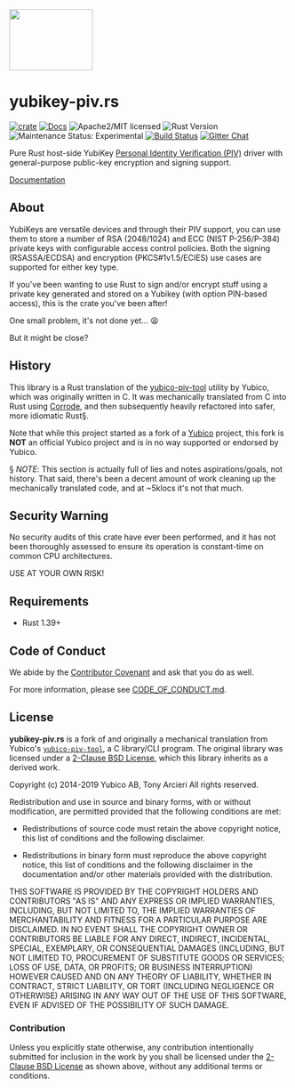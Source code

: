 <img src="https://raw.githubusercontent.com/tendermint/yubihsm-rs/develop/img/logo.png" width="150" height="110">

# yubikey-piv.rs

[![crate][crate-image]][crate-link]
[![Docs][docs-image]][docs-link]
![Apache2/MIT licensed][license-image]
![Rust Version][rustc-image]
![Maintenance Status: Experimental][maintenance-image]
[![Build Status][build-image]][build-link]
[![Gitter Chat][gitter-image]][gitter-link]

Pure Rust host-side YubiKey [Personal Identity Verification (PIV)][1] driver
with general-purpose public-key encryption and signing support.

[Documentation][docs-link]

## About

YubiKeys are versatile devices and through their PIV support, you can use them
to store a number of RSA (2048/1024) and ECC (NIST P-256/P-384) private keys
with configurable access control policies. Both the signing (RSASSA/ECDSA) and
encryption (PKCS#1v1.5/ECIES) use cases are supported for either key type.

If you've been wanting to use Rust to sign and/or encrypt stuff using a
private key generated and stored on a Yubikey (with option PIN-based access),
this is the crate you've been after!

One small problem, it's not done yet... 😫

But it might be close?

## History

This library is a Rust translation of the [yubico-piv-tool][2] utility by
Yubico, which was originally written in C. It was mechanically translated
from C into Rust using [Corrode][3], and then subsequently heavily
refactored into safer, more idiomatic Rust§.

Note that while this project started as a fork of a [Yubico][4] project,
this fork is **NOT** an official Yubico project and is in no way supported or
endorsed by Yubico.

§ *NOTE*: This section is actually full of lies and notes aspirations/goals,
  not history. That said, there's been a decent amount of work cleaning up the
  mechanically translated code, and at ~5klocs it's not that much.

## Security Warning

No security audits of this crate have ever been performed, and it has not been
thoroughly assessed to ensure its operation is constant-time on common CPU
architectures.

USE AT YOUR OWN RISK!

## Requirements

- Rust 1.39+

## Code of Conduct

We abide by the [Contributor Covenant][5] and ask that you do as well.

For more information, please see [CODE_OF_CONDUCT.md][6].

## License

**yubikey-piv.rs** is a fork of and originally a mechanical translation from
Yubico's [`yubico-piv-tool`][2], a C library/CLI program. The original library
was licensed under a [2-Clause BSD License][5], which this library inherits
as a derived work.

Copyright (c) 2014-2019 Yubico AB, Tony Arcieri
All rights reserved.

Redistribution and use in source and binary forms, with or without
modification, are permitted provided that the following conditions are
met:

* Redistributions of source code must retain the above copyright
  notice, this list of conditions and the following disclaimer.

* Redistributions in binary form must reproduce the above
  copyright notice, this list of conditions and the following
  disclaimer in the documentation and/or other materials provided
  with the distribution.

THIS SOFTWARE IS PROVIDED BY THE COPYRIGHT HOLDERS AND CONTRIBUTORS
"AS IS" AND ANY EXPRESS OR IMPLIED WARRANTIES, INCLUDING, BUT NOT
LIMITED TO, THE IMPLIED WARRANTIES OF MERCHANTABILITY AND FITNESS FOR
A PARTICULAR PURPOSE ARE DISCLAIMED. IN NO EVENT SHALL THE COPYRIGHT
OWNER OR CONTRIBUTORS BE LIABLE FOR ANY DIRECT, INDIRECT, INCIDENTAL,
SPECIAL, EXEMPLARY, OR CONSEQUENTIAL DAMAGES (INCLUDING, BUT NOT
LIMITED TO, PROCUREMENT OF SUBSTITUTE GOODS OR SERVICES; LOSS OF USE,
DATA, OR PROFITS; OR BUSINESS INTERRUPTION) HOWEVER CAUSED AND ON ANY
THEORY OF LIABILITY, WHETHER IN CONTRACT, STRICT LIABILITY, OR TORT
(INCLUDING NEGLIGENCE OR OTHERWISE) ARISING IN ANY WAY OUT OF THE USE
OF THIS SOFTWARE, EVEN IF ADVISED OF THE POSSIBILITY OF SUCH DAMAGE.

### Contribution

Unless you explicitly state otherwise, any contribution intentionally
submitted for inclusion in the work by you shall be licensed under the
[2-Clause BSD License][5] as shown above, without any additional terms
or conditions.

[//]: # (badges)

[crate-image]: https://img.shields.io/crates/v/yubikey-piv.svg
[crate-link]: https://crates.io/crates/yubikey-piv
[docs-image]: https://docs.rs/yubikey-piv/badge.svg
[docs-link]: https://docs.rs/yubikey-piv/
[license-image]: https://img.shields.io/badge/license-BSD-blue.svg
[rustc-image]: https://img.shields.io/badge/rustc-1.39+-blue.svg
[maintenance-image]: https://img.shields.io/badge/maintenance-experimental-blue.svg
[build-image]: https://github.com/tarcieri/yubikey-piv.rs/workflows/Rust/badge.svg
[build-link]: https://github.com/tarcieri/yubikey-piv.rs/actions
[gitter-image]: https://badges.gitter.im/yubihsm-piv-rs.svg
[gitter-link]: https://gitter.im/yubikey-piv-rs/community

[//]: # (general links)

[1]: https://piv.idmanagement.gov/
[2]: https://github.com/Yubico/yubico-piv-tool/
[3]: https://github.com/jameysharp/corrode
[4]: https://www.yubico.com/
[5]: https://contributor-covenant.org/
[6]: https://github.com/tarcieri/yubikey-piv.rs/blob/develop/CODE_OF_CONDUCT.md
[7]: https://opensource.org/licenses/BSD-2-Clause

